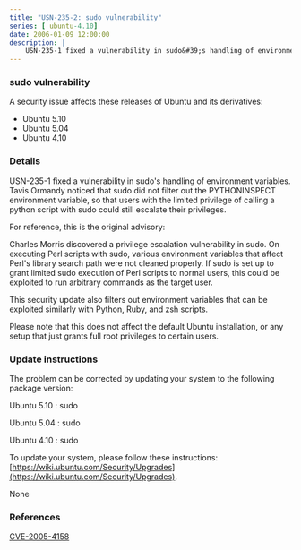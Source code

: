 ```yaml
---
title: "USN-235-2: sudo vulnerability"
series: [ ubuntu-4.10]
date: 2006-01-09 12:00:00
description: |
    USN-235-1 fixed a vulnerability in sudo&#39;s handling of environment variables. Tavis Ormandy noticed that sudo did not filter out the PYTHONINSPECT environment variable, so that users with the limited privilege of calling a python script with sudo could still escalate their privileges.
--- 
```

 
### sudo vulnerability

A security issue affects these releases of Ubuntu and its derivatives:

* Ubuntu 5.10
* Ubuntu 5.04
* Ubuntu 4.10

### Details

USN-235-1 fixed a vulnerability in sudo&#39;s handling of environment variables. Tavis Ormandy noticed that sudo did not filter out the PYTHONINSPECT environment variable, so that users with the limited privilege of calling a python script with sudo could still escalate their privileges.

For reference, this is the original advisory:

 Charles Morris discovered a privilege escalation vulnerability in sudo. On executing Perl scripts with sudo, various environment variables that affect Perl&#39;s library search path were not cleaned properly. If sudo is set up to grant limited sudo execution of Perl scripts to normal users, this could be exploited to run arbitrary commands as the target user.

 This security update also filters out environment variables that can be exploited similarly with Python, Ruby, and zsh scripts.

 Please note that this does not affect the default Ubuntu installation, or any setup that just grants full root privileges to certain users.

### Update instructions

The problem can be corrected by updating your system to the following package version:

Ubuntu 5.10
 : sudo 

Ubuntu 5.04
 : sudo 

Ubuntu 4.10
 : sudo 

To update your system, please follow these instructions: [https://wiki.ubuntu.com/Security/Upgrades](https://wiki.ubuntu.com/Security/Upgrades).

None

### References

 [CVE-2005-4158](http://people.ubuntu.com/~ubuntu-security/cve/CVE-2005-4158)
 
